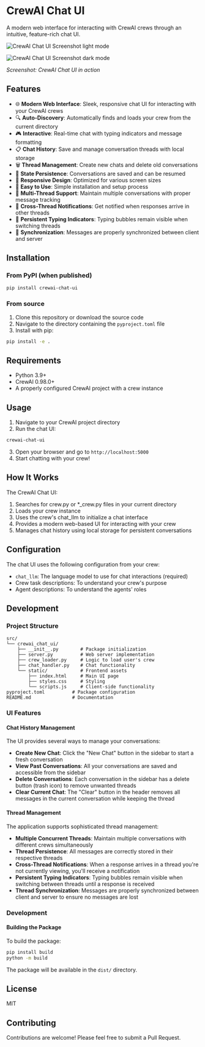 # CrewAI Chat UI

A modern web interface for interacting with CrewAI crews through an intuitive, feature-rich chat UI.

![CrewAI Chat UI Screenshot light mode](https://github.com/user-attachments/assets/f08ff660-6562-40b5-b6e4-25091219b05c)

![CrewAI Chat UI Screenshot dark mode](https://github.com/user-attachments/assets/c09ccfb2-1881-44e1-8eb7-02cf24dc6b78)


*Screenshot: CrewAI Chat UI in action*

## Features

- 🌐 **Modern Web Interface**: Sleek, responsive chat UI for interacting with your CrewAI crews
- 🔍 **Auto-Discovery**: Automatically finds and loads your crew from the current directory
- 🎮 **Interactive**: Real-time chat with typing indicators and message formatting
- 📋 **Chat History**: Save and manage conversation threads with local storage
- 🗑️ **Thread Management**: Create new chats and delete old conversations
- 🔄 **State Persistence**: Conversations are saved and can be resumed
- 📱 **Responsive Design**: Optimized for various screen sizes
- 🚀 **Easy to Use**: Simple installation and setup process
- 🧵 **Multi-Thread Support**: Maintain multiple conversations with proper message tracking
- 🔔 **Cross-Thread Notifications**: Get notified when responses arrive in other threads
- 💬 **Persistent Typing Indicators**: Typing bubbles remain visible when switching threads
- 🔄 **Synchronization**: Messages are properly synchronized between client and server

## Installation

### From PyPI (when published)

```bash
pip install crewai-chat-ui
```

### From source

1. Clone this repository or download the source code
2. Navigate to the directory containing the `pyproject.toml` file
3. Install with pip:

```bash
pip install -e .
```

## Requirements

- Python 3.9+
- CrewAI 0.98.0+
- A properly configured CrewAI project with a crew instance

## Usage

1. Navigate to your CrewAI project directory
2. Run the chat UI:

```bash
crewai-chat-ui
```

3. Open your browser and go to `http://localhost:5000`
4. Start chatting with your crew!

## How It Works

The CrewAI Chat UI:

1. Searches for crew.py or *_crew.py files in your current directory
2. Loads your crew instance
3. Uses the crew's chat_llm to initialize a chat interface
4. Provides a modern web-based UI for interacting with your crew
5. Manages chat history using local storage for persistent conversations

## Configuration

The chat UI uses the following configuration from your crew:

- `chat_llm`: The language model to use for chat interactions (required)
- Crew task descriptions: To understand your crew's purpose
- Agent descriptions: To understand the agents' roles

## Development

### Project Structure

```
src/
└── crewai_chat_ui/
    ├── __init__.py        # Package initialization
    ├── server.py          # Web server implementation
    ├── crew_loader.py     # Logic to load user's crew
    ├── chat_handler.py    # Chat functionality
    └── static/            # Frontend assets
        ├── index.html     # Main UI page
        ├── styles.css     # Styling
        └── scripts.js     # Client-side functionality
pyproject.toml          # Package configuration
README.md               # Documentation
```

### UI Features

#### Chat History Management

The UI provides several ways to manage your conversations:

- **Create New Chat**: Click the "New Chat" button in the sidebar to start a fresh conversation
- **View Past Conversations**: All your conversations are saved and accessible from the sidebar
- **Delete Conversations**: Each conversation in the sidebar has a delete button (trash icon) to remove unwanted threads
- **Clear Current Chat**: The "Clear" button in the header removes all messages in the current conversation while keeping the thread

#### Thread Management

The application supports sophisticated thread management:

- **Multiple Concurrent Threads**: Maintain multiple conversations with different crews simultaneously
- **Thread Persistence**: All messages are correctly stored in their respective threads
- **Cross-Thread Notifications**: When a response arrives in a thread you're not currently viewing, you'll receive a notification
- **Persistent Typing Indicators**: Typing bubbles remain visible when switching between threads until a response is received
- **Thread Synchronization**: Messages are properly synchronized between client and server to ensure no messages are lost

### Development

#### Building the Package

To build the package:

```bash
pip install build
python -m build
```

The package will be available in the `dist/` directory.



## License

MIT

## Contributing

Contributions are welcome! Please feel free to submit a Pull Request.
